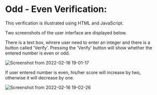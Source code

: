 # Odd - Even Verification:

This verification is illustrated using HTML and JavaScript.

Two screenshots of the user interface are displayed below.

There is a text box, whrere user need to enter an integer and there is a button called 'Verify'. Pressing the 'Verify' button will show whether the entered number is even or odd.

![Screenshot from 2022-02-16 19-01-17](https://user-images.githubusercontent.com/58632626/154274999-8f3a7f31-a1e0-4fb6-96aa-49c8cd9b5908.png)

If user entered number is even, his/her score will increase by two, otherwise it will decrease by one.

![Screenshot from 2022-02-16 19-02-26](https://user-images.githubusercontent.com/58632626/154275036-a4cac62e-b7d8-4577-9419-756c2909294f.png)
